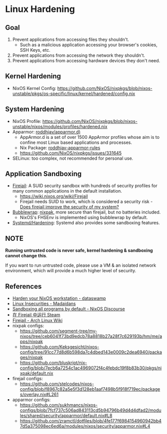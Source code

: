 # Linux Hardening

## Goal

1. Prevent applications from accessing files they shouldn't.
   - Such as a malicious application accessing your browser's cookies, SSH Keys, etc.
2. Prevent applications from accessing the network they shouldn't.
3. Prevent applications from accessing hardware devices they don't need.

## Kernel Hardening

- NixOS Kernel Config:
  https://github.com/NixOS/nixpkgs/blob/nixos-unstable/pkgs/os-specific/linux/kernel/hardened/config.nix

## System Hardening

- NixOS Profile:
  https://github.com/NixOS/nixpkgs/blob/nixos-unstable/nixos/modules/profiles/hardened.nix
- Apparmor: [roddhjav/apparmor.d)](https://github.com/roddhjav/apparmor.d)
  - AppArmor.d is a set of over 1500 AppArmor profiles whose aim is to confine most Linux based
    applications and processes.
  - Nix Package:
    [roddhjav-apparmor-rules](https://github.com/NixOS/nixpkgs/blob/nixos-unstable/pkgs/by-name/ro/roddhjav-apparmor-rules/package.nix#L33)
  - https://github.com/NixOS/nixpkgs/issues/331645
- SELinux: too complex, not recommended for personal use.

## Application Sandboxing

- [Firejail](https://github.com/netblue30/firejail/tree/master/etc): A SUID security sandbox with
  hundreds of security profiles for many common applications in the default installation.
  - https://wiki.nixos.org/wiki/Firejail
  - Firejail needs SUID to work, which is considered a security risk -
    [Does firejail improve the security of my system?](https://github.com/netblue30/firejail/discussions/4601)
- [Bubblewrap](https://github.com/containers/bubblewrap):
  [nixpak](https://github.com/nixpak/nixpak), more secure than firejail, but no batteries included.
  - NixOS's FHSEnv is implemented using bubblewrap by default.
- [Systemd/Hardening](https://wiki.nixos.org/wiki/Systemd/Hardening): Systemd also provides some
  sandboxing features.

## NOTE

**Running untrusted code is never safe, kernel hardening & sandboxing cannot change this**.

If you want to run untrusted code, please use a VM & an isolated network environment, which will
provide a much higher level of security.

## References

- [Harden your NixOS workstation - dataswamp](https://dataswamp.org/~solene/2022-01-13-nixos-hardened.html)
- [Linux Insecurities - Madaidans](https://madaidans-insecurities.github.io/linux.html)
- [Sandboxing all programs by default - NixOS Discourse](https://discourse.nixos.org/t/sandboxing-all-programs-by-default/7792)
- [在 Firejail 中运行 Steam](https://imbearchild.cyou/archives/2021/11/steam-in-firejail/)
- [Firejail - Arch Linux Wiki](https://wiki.archlinux.org/title/Firejail)
- nixpak configs:
  - https://github.com/segment-tree/my-nixos/tree/ceb6041f73bd9edcb78a8818b27a28f7c629193b/hm/me/apps/nixpak
  - https://github.com/Keksgesicht/nixos-config/tree/91cc77d8d6b598da7c4dbed143e0009c2dea6940/packages/nixpak
  - https://github.com/bluskript/nix-config/blob/7ecb6a7254c1ac4969072f4c4febdc19f8b83b30/pkgs/nixpak/default.nix
- firejail configs:
  - https://github.com/stelcodes/nixos-config/blob/f8967c82a5e5f3d128eb1aaf7498b5f918f719ec/packages/overlay.nix#L261
- apparmor configs:
  - https://github.com/sukhmancs/nixos-configs/blob/7fcf737c506ad843113cd5b94796b49d4d4dfad2/modules/shared/security/apparmor/default.nix#L8
  - https://github.com/zramctl/dotfiles/blob/4fe177f6984154960942bb47d5a375098ec6ed6a/modules/nixos/security/apparmor.nix#L4
